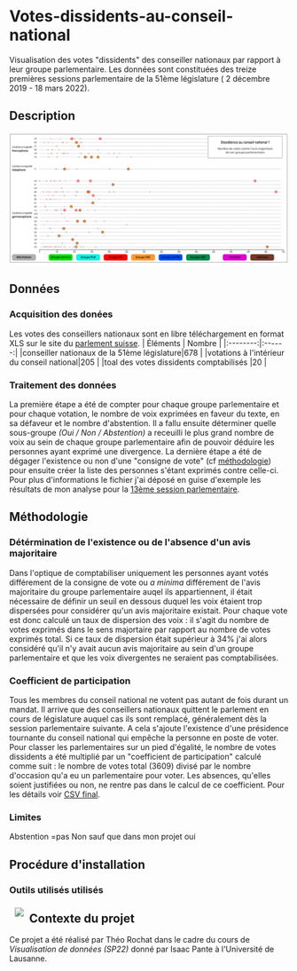 # Votes-dissidents-au-conseil-national
Visualisation des votes "dissidents" des conseiller nationaux par rapport à leur groupe parlementaire. Les données sont constituées des treize premières sessions parlementaire de la 51ème législature ( 2 décembre 2019 - 18 mars 2022).

## Description

![alt text](img/img1.PNG "exemple")


## Données
### Acquisition des donées
Les votes des conseillers nationaux sont en libre téléchargement en format XLS sur le site du [parlement suisse](https://www.parlament.ch/fr/ratsbetrieb/abstimmungen/abstimmung-nr-xls).
| Éléments | Nombre |
|:--------:|:------:|
|conseiller nationaux de la 51ème législature|678     |
|votations à l'intérieur du conseil national|205     |
|toal des votes dissidents comptabilisés    |20      |

### Traitement des données
La première étape a été de compter pour chaque groupe parlementaire et pour chaque votation, le nombre de voix exprimées en faveur du texte, en sa défaveur et le nombre d'abstention. Il a fallu ensuite déterminer quelle sous-groupe _(Oui / Non / Abstention)_ a receuilli le plus grand nombre de voix au sein de chaque groupe parlementaire afin de pouvoir déduire les personnes ayant exprimé une divergence. La dernière étape a été de dégager l'existence ou non d'une "consigne de vote" (cf [méthodologie](#Méthodologie)) pour ensuite créer la liste des personnes s'étant exprimés contre celle-ci. 
Pour plus d'informations le fichier j'ai déposé en guise d'exemple les résultats de mon analyse pour la [13ème session parlementaire](5113_prêt.xlsb.xlsx).

## Méthodologie
### Détérmination de l'existence ou de l'absence d'un avis majoritaire 
Dans l'optique de comptabiliser uniquement les personnes ayant votés différement de la consigne de vote ou _a minima_ différement de l'avis majoritaire du groupe parlementaire auqel ils appartiennent, il était nécessaire de définir un seuil en dessous duquel les voix étaient trop dispersées pour considérer qu'un avis majoritaire existait. Pour chaque vote est donc calculé un taux de dispersion des voix : il s'agit du nombre de votes exprimés dans le sens majortaire par rapport au nombre de votes exprimés total. Si ce taux de dispersion était supérieur à 34% j'ai alors considéré qu'il n'y avait aucun avis majoritaire au sein d'un groupe parlementaire et que les voix divergentes ne seraient pas comptabilisées.

### Coefficient de participation
Tous les membres du conseil national ne votent pas autant de fois durant un mandat. Il arrive que des conseillers nationaux quittent le parlement en cours de législature auquel cas ils sont remplacé, généralement dès la session parlementaire suivante. A cela s'ajoute l'existence d'une présidence tournante du conseil national qui empêche la personne en poste de voter. Pour classer les parlementaires sur un pied d'égalité, le nombre de votes dissidents a été multiplié par un "coefficient de participation" calculé comme suit : le nombre de votes total (3609) divisé par le nombre d'occasion qu'a eu un parlementaire pour voter. Les absences, qu'elles soient justifiées ou non, ne rentre pas dans le calcul de ce coefficient. Pour les détails voir [CSV final](51_csv_final.csv).

### Limites
Abstention =pas Non sauf que dans mon projet oui

## Procédure d'installation

### Outils utilisés utilisés
<a href="https://d3js.org"><img src="https://d3js.org/logo.svg" align="left" hspace="10" vspace="6"></a>






## Contexte du projet
Ce projet a été réalisé par Théo Rochat dans le cadre du cours de _Visualisation de données (SP22)_ donné par Isaac Pante à l'Université de Lausanne.


